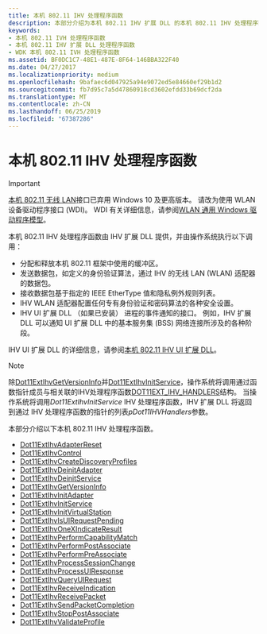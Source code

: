 ```yaml
---
title: 本机 802.11 IHV 处理程序函数
description: 本部分介绍为本机 802.11 IHV 扩展 DLL 的本机 802.11 IHV 处理程序函数
keywords:
- 本机 802.11 IVH 处理程序函数
- 本机 802.11 IHV 扩展 DLL 处理程序函数
- WDK 本机 802.11 IVH 处理程序函数
ms.assetid: BF0DC1C7-48E1-487E-8F64-146BBA322F40
ms.date: 04/27/2017
ms.localizationpriority: medium
ms.openlocfilehash: 9bafaec6d047925a94e9072ed5e84660ef29b1d2
ms.sourcegitcommit: fb7d95c7a5d47860918cd3602efdd33b69dcf2da
ms.translationtype: MT
ms.contentlocale: zh-CN
ms.lasthandoff: 06/25/2019
ms.locfileid: "67387286"
---
```

# <a name="native-80211-ihv-handler-functions"></a>本机 802.11 IHV 处理程序函数

>[!IMPORTANT]
> [本机 802.11 无线 LAN](native-802-11-wireless-lan4.md)接口已弃用 Windows 10 及更高版本。 请改为使用 WLAN 设备驱动程序接口 (WDI)。 WDI 有关详细信息，请参阅[WLAN 通用 Windows 驱动程序模型](https://docs.microsoft.com/windows-hardware/drivers/network/wdi-miniport-driver-design-guide)。

本机 802.11 IHV 处理程序函数由 IHV 扩展 DLL 提供，并由操作系统执行以下调用：

- 分配和释放本机 802.11 框架中使用的缓冲区。
- 发送数据包，如定义的身份验证算法，通过 IHV 的无线 LAN (WLAN) 适配器的数据包。
- 接收数据包基于指定的 IEEE EtherType 值和隐私例外规则列表。
- IHV WLAN 适配器配置任何专有身份验证和密码算法的各种安全设置。
- IHV UI 扩展 DLL （如果已安装） 进程的事件通知的接口。 例如，IHV 扩展 DLL 可以通知 UI 扩展 DLL 中的基本服务集 (BSS) 网络连接所涉及的各种阶段。 

IHV UI 扩展 DLL 的详细信息，请参阅[本机 802.11 IHV UI 扩展 DLL](native-802-11-ihv-ui-extensions-dll2.md)。

> [!NOTE]
> 除[Dot11ExtIhvGetVersionInfo](https://docs.microsoft.com/windows-hardware/drivers/ddi/content/wlanihv/nc-wlanihv-dot11extihv_get_version_info)并[Dot11ExtIhvInitService](https://docs.microsoft.com/windows-hardware/drivers/ddi/content/wlanihv/nc-wlanihv-dot11extihv_init_service)，操作系统将调用通过函数指针成员与相关联的IHV处理程序函数[DOT11EXT_IHV_HANDLERS](https://docs.microsoft.com/windows-hardware/drivers/ddi/content/wlanihv/ns-wlanihv-_dot11ext_ihv_handlers)结构。 当操作系统将调用*Dot11ExtIhvInitService* IHV 处理程序函数，IHV 扩展 DLL 将返回到通过 IHV 处理程序函数的指针的列表*pDot11IHVHandlers*参数。

本部分介绍以下本机 802.11 IHV 处理程序函数。

- [Dot11ExtIhvAdapterReset](https://docs.microsoft.com/windows-hardware/drivers/ddi/content/wlanihv/nc-wlanihv-dot11extihv_adapter_reset)
- [Dot11ExtIhvControl](https://docs.microsoft.com/windows-hardware/drivers/ddi/content/wlanihv/nc-wlanihv-dot11extihv_control)
- [Dot11ExtIhvCreateDiscoveryProfiles](https://docs.microsoft.com/windows-hardware/drivers/ddi/content/wlanihv/nc-wlanihv-dot11extihv_create_discovery_profiles)
- [Dot11ExtIhvDeinitAdapter](https://docs.microsoft.com/windows-hardware/drivers/ddi/content/wlanihv/nc-wlanihv-dot11extihv_deinit_adapter)
- [Dot11ExtIhvDeinitService](https://docs.microsoft.com/windows-hardware/drivers/ddi/content/wlanihv/nc-wlanihv-dot11extihv_deinit_service)
- [Dot11ExtIhvGetVersionInfo](https://docs.microsoft.com/windows-hardware/drivers/ddi/content/wlanihv/nc-wlanihv-dot11extihv_get_version_info)
- [Dot11ExtIhvInitAdapter](https://docs.microsoft.com/windows-hardware/drivers/ddi/content/wlanihv/nc-wlanihv-dot11extihv_init_adapter)
- [Dot11ExtIhvInitService](https://docs.microsoft.com/windows-hardware/drivers/ddi/content/wlanihv/nc-wlanihv-dot11extihv_init_service)
- [Dot11ExtIhvInitVirtualStation](https://docs.microsoft.com/windows-hardware/drivers/ddi/content/wlanihv/nc-wlanihv-dot11extihv_init_virtual_station)
- [Dot11ExtIhvIsUIRequestPending](https://docs.microsoft.com/windows-hardware/drivers/ddi/content/wlanihv/nc-wlanihv-dot11extihv_is_ui_request_pending)
- [Dot11ExtIhvOneXIndicateResult](https://docs.microsoft.com/windows-hardware/drivers/ddi/content/wlanihv/nc-wlanihv-dot11extihv_onex_indicate_result)
- [Dot11ExtIhvPerformCapabilityMatch](https://docs.microsoft.com/windows-hardware/drivers/ddi/content/wlanihv/nc-wlanihv-dot11extihv_perform_capability_match)
- [Dot11ExtIhvPerformPostAssociate](https://docs.microsoft.com/windows-hardware/drivers/ddi/content/wlanihv/nc-wlanihv-dot11extihv_perform_post_associate)
- [Dot11ExtIhvPerformPreAssociate](https://docs.microsoft.com/windows-hardware/drivers/ddi/content/wlanihv/nc-wlanihv-dot11extihv_perform_pre_associate)
- [Dot11ExtIhvProcessSessionChange](https://docs.microsoft.com/windows-hardware/drivers/ddi/content/wlanihv/nc-wlanihv-dot11extihv_process_session_change)
- [Dot11ExtIhvProcessUIResponse](https://docs.microsoft.com/windows-hardware/drivers/ddi/content/wlanihv/nc-wlanihv-dot11extihv_process_ui_response)
- [Dot11ExtIhvQueryUIRequest](https://docs.microsoft.com/windows-hardware/drivers/ddi/content/wlanihv/nc-wlanihv-dot11extihv_query_ui_request)
- [Dot11ExtIhvReceiveIndication](https://docs.microsoft.com/windows-hardware/drivers/ddi/content/wlanihv/nc-wlanihv-dot11extihv_receive_indication)
- [Dot11ExtIhvReceivePacket](https://docs.microsoft.com/windows-hardware/drivers/ddi/content/wlanihv/nc-wlanihv-dot11extihv_receive_packet)
- [Dot11ExtIhvSendPacketCompletion](https://docs.microsoft.com/windows-hardware/drivers/ddi/content/wlanihv/nc-wlanihv-dot11extihv_send_packet_completion)
- [Dot11ExtIhvStopPostAssociate](https://docs.microsoft.com/windows-hardware/drivers/ddi/content/wlanihv/nc-wlanihv-dot11extihv_stop_post_associate)
- [Dot11ExtIhvValidateProfile](https://docs.microsoft.com/windows-hardware/drivers/ddi/content/wlanihv/nc-wlanihv-dot11extihv_validate_profile)

